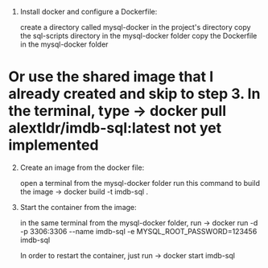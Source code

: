 1. Install docker and configure a Dockerfile:

    create a directory called mysql-docker in the project's directory
    copy the sql-scripts directory in the mysql-docker folder
    copy the Dockerfile in the mysql-docker folder

# Or use the shared image that I already created and skip to step 3. In the terminal, type -> docker pull alextldr/imdb-sql:latest not yet implemented

2. Create an image from the docker file:

    open a terminal from the mysql-docker folder
    run this command to build the image -> docker build -t imdb-sql .

3. Start the container from the image:

    in the same terminal from the mysql-docker folder, run -> docker run -d -p 3306:3306 --name imdb-sql -e MYSQL_ROOT_PASSWORD=123456 imdb-sql

    In order to restart the container, just run -> docker start imdb-sql
